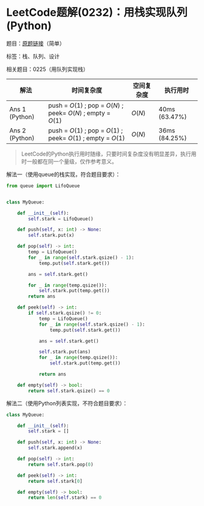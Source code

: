 # LeetCode题解(0232)：用栈实现队列(Python)

题目：[原题链接](https://leetcode-cn.com/problems/implement-queue-using-stacks/)（简单）

标签：栈、队列、设计

相关题目：0225（用队列实现栈）

| 解法           | 时间复杂度                                                   | 空间复杂度 | 执行用时      |
| -------------- | ------------------------------------------------------------ | ---------- | ------------- |
| Ans 1 (Python) | push = $O(1)$ ; pop = $O(N)$ ; peek= $O(N)$ ; empty = $O(1)$ | $O(N)$     | 40ms (63.47%) |
| Ans 2 (Python) | push = $O(1)$ ; pop = $O(1)$ ; peek= $O(1)$ ; empty = $O(1)$ | $O(N)$     | 36ms (84.25%) |

>  LeetCode的Python执行用时随缘，只要时间复杂度没有明显差异，执行用时一般都在同一个量级，仅作参考意义。

解法一（使用queue的栈实现，符合题目要求）：

```python
from queue import LifoQueue


class MyQueue:

    def __init__(self):
        self.stark = LifoQueue()

    def push(self, x: int) -> None:
        self.stark.put(x)

    def pop(self) -> int:
        temp = LifoQueue()
        for _ in range(self.stark.qsize() - 1):
            temp.put(self.stark.get())

        ans = self.stark.get()

        for _ in range(temp.qsize()):
            self.stark.put(temp.get())
        return ans

    def peek(self) -> int:
        if self.stark.qsize() != 0:
            temp = LifoQueue()
            for _ in range(self.stark.qsize() - 1):
                temp.put(self.stark.get())

            ans = self.stark.get()

            self.stark.put(ans)
            for _ in range(temp.qsize()):
                self.stark.put(temp.get())

            return ans

    def empty(self) -> bool:
        return self.stark.qsize() == 0
```

解法二（使用Python列表实现，不符合题目要求）：

```python
class MyQueue:

    def __init__(self):
        self.stark = []

    def push(self, x: int) -> None:
        self.stark.append(x)

    def pop(self) -> int:
        return self.stark.pop(0)

    def peek(self) -> int:
        return self.stark[0]

    def empty(self) -> bool:
        return len(self.stark) == 0
```